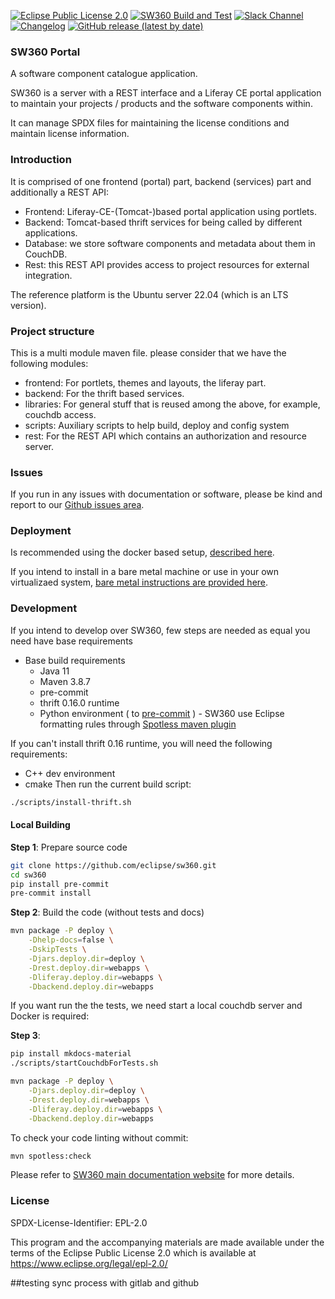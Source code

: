 [![Eclipse Public License 2.0](https://img.shields.io/badge/license-EPL--2.0-green.svg "Eclipse Public License 2.0")](LICENSE)
[![SW360 Build and Test](https://github.com/eclipse-sw360/sw360/workflows/SW360%20Build%20and%20Test/badge.svg)](https://github.com/eclipse-sw360/sw360/actions?query=workflow:"SW360+Build+and+Test")
[![Slack Channel](https://img.shields.io/badge/slack-sw360chat-blue.svg?longCache=true&logo=slack)](https://join.slack.com/t/sw360chat/shared_invite/enQtNzg5NDQxMTQyNjA5LThiMjBlNTRmOWI0ZjJhYjc0OTk3ODM4MjBmOGRhMWRmN2QzOGVmMzQwYzAzN2JkMmVkZTI1ZjRhNmJlNTY4ZGI)
[![Changelog](https://badgen.net/badge/changelog/%E2%98%85/blue)](https://github.com/eclipse/sw360/blob/master/CHANGELOG.md)
[![GitHub release (latest by date)](https://img.shields.io/github/v/release/eclipse/sw360)](https://github.com/eclipse/sw360/releases/latest)

### SW360 Portal

A software component catalogue application.

SW360 is a server with a REST interface and a Liferay CE portal application
to maintain your projects / products and the software components within.

It can manage SPDX files for maintaining the license conditions and maintain
license information.

### Introduction

It is comprised of one frontend (portal) part, backend (services) part and additionally a REST API:

* Frontend: Liferay-CE-(Tomcat-)based portal application using portlets.
* Backend: Tomcat-based thrift services for being called by different applications.
* Database: we store software components and metadata about them in CouchDB.
* Rest: this REST API provides access to project resources for external integration.

The reference platform is the Ubuntu server 22.04 (which is an LTS version).

### Project structure

This is a multi module maven file. please consider that we have the following modules:

* frontend: For portlets, themes and layouts, the liferay part.
* backend: For the thrift based services.
* libraries: For general stuff that is reused among the above, for example, couchdb access.
* scripts: Auxiliary scripts to help build, deploy and config system
* rest: For the REST API which contains an authorization and resource server.

### Issues

If you run in any issues with documentation or software, please be kind and report to our 
[Github issues area](https://github.com/eclipse/sw360/issues).

### Deployment

Is recommended using the docker based setup, 
[described here](https://github.com/eclipse/sw360/blob/main/README_DOCKER.md).

If you intend to install in a bare metal machine or use in your own virtualizaed system, [bare metal instructions are provided here](https://www.eclipse.org/sw360/docs/deployment/baremetal/deploy-natively/).


### Development 

If you intend to develop over SW360, few steps are needed as equal you need have base
requirements

* Base build requirements
  * Java 11
  * Maven 3.8.7
  * pre-commit
  * thrift 0.16.0 runtime
  * Python environment ( to [pre-commit](https://pre-commit.com/) ) - SW360 use Eclipse formatting rules 
  through [Spotless maven plugin](https://github.com/diffplug/spotless/tree/main/plugin-maven)

If you can't install thrift 0.16 runtime, you will need the following requirements:
* C++ dev environment
* cmake
Then run the current build script:
```bash 
./scripts/install-thrift.sh
```

#### Local Building

**Step 1**: Prepare source code
```bash
git clone https://github.com/eclipse/sw360.git
cd sw360
pip install pre-commit
pre-commit install
```

**Step 2**: Build the code (without tests and docs)
```bash
mvn package -P deploy \
    -Dhelp-docs=false \
    -DskipTests \
    -Djars.deploy.dir=deploy \
    -Drest.deploy.dir=webapps \
    -Dliferay.deploy.dir=webapps \
    -Dbackend.deploy.dir=webapps
```

If you want run the the tests, we need start a local couchdb server and Docker is required:

**Step 3**: 
```bash
pip install mkdocs-material
./scripts/startCouchdbForTests.sh

mvn package -P deploy \
    -Djars.deploy.dir=deploy \
    -Drest.deploy.dir=webapps \
    -Dliferay.deploy.dir=webapps \
    -Dbackend.deploy.dir=webapps
```

To check your code linting without commit:
```bash
mvn spotless:check
```

Please refer to [SW360 main documentation website](https://www.eclipse.org/sw360/docs/) for more details.


### License

SPDX-License-Identifier: EPL-2.0

This program and the accompanying materials are made
available under the terms of the Eclipse Public License 2.0
which is available at https://www.eclipse.org/legal/epl-2.0/

##testing sync process with gitlab and github
